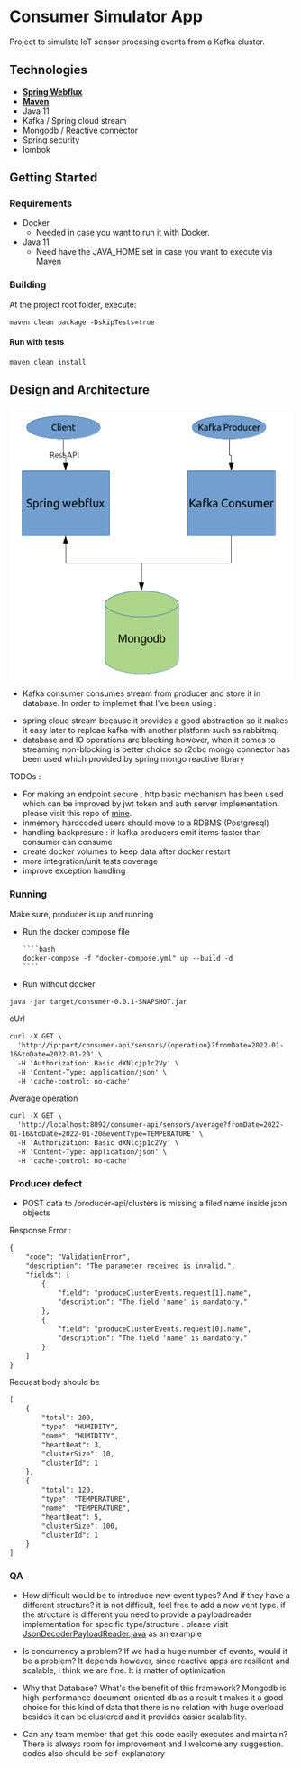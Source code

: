 # Consumer Simulator App

Project to simulate IoT sensor procesing events from a Kafka cluster.

## Technologies

- **[Spring Webflux](https://docs.spring.io/spring/docs/current/spring-framework-reference/web-reactive.html)**
- **[Maven](https://maven.apache.org/)** 
- Java 11
- Kafka / Spring cloud stream
- Mongodb / Reactive connector
- Spring security
- lombok


## Getting Started

### Requirements

- Docker
  - Needed in case you want to run it with Docker.
- Java 11
  - Need have the JAVA_HOME set in case you want to execute via Maven

### Building

At the project root folder, execute:

```shell
maven clean package -DskipTests=true
```


#### Run with tests

```shell
maven clean install
```


## Design and Architecture

![iotconsumer](../iot.png "iotconsumer")

* Kafka consumer consumes stream from producer and store it in database. In order to implemet that I've been using :

- spring cloud stream because it provides a good abstraction so it makes it easy later to replcae kafka with another platform such as rabbitmq.
- database and IO operations are blocking however, when it comes to streaming non-blocking is better choice so r2dbc mongo connector has been used which provided by spring mongo reactive library



TODOs :

- For making an endpoint secure , http basic mechanism has been used which can be improved by jwt token and auth server implementation. please visit this repo of [mine](https://github.com/jedlab/cloud-platform).
- inmemory hardcoded users should move to a RDBMS (Postgresql)
- handling backpresure : if kafka producers emit items faster than consumer can consume 
- create docker volumes to keep data after docker restart
- more integration/unit tests coverage
- improve exception handling

### Running

Make sure, producer is up and running 


- Run the docker compose file

      ````bash
      docker-compose -f "docker-compose.yml" up --build -d
      ````

- Run without docker

```
java -jar target/consumer-0.0.1-SNAPSHOT.jar
```

cUrl

```
curl -X GET \
  'http://ip:port/consumer-api/sensors/{operation}?fromDate=2022-01-16&toDate=2022-01-20' \
  -H 'Authorization: Basic dXNlcjp1c2Vy' \
  -H 'Content-Type: application/json' \
  -H 'cache-control: no-cache'
```

Average operation

```
curl -X GET \
  'http://localhost:8092/consumer-api/sensors/average?fromDate=2022-01-16&toDate=2022-01-20&eventType=TEMPERATURE' \
  -H 'Authorization: Basic dXNlcjp1c2Vy' \
  -H 'Content-Type: application/json' \
  -H 'cache-control: no-cache'
```


### Producer defect

- POST data to /producer-api/clusters is missing a filed name inside json objects

Response Error : 

```
{
    "code": "ValidationError",
    "description": "The parameter received is invalid.",
    "fields": [
        {
            "field": "produceClusterEvents.request[1].name",
            "description": "The field 'name' is mandatory."
        },
        {
            "field": "produceClusterEvents.request[0].name",
            "description": "The field 'name' is mandatory."
        }
    ]
}
```

Request body should be 

```
[
    {
        "total": 200,
        "type": "HUMIDITY",
        "name": "HUMIDITY",
        "heartBeat": 3,
        "clusterSize": 10,
        "clusterId": 1
    },
    {
        "total": 120,
        "type": "TEMPERATURE",
        "name": "TEMPERATURE",
        "heartBeat": 5,
        "clusterSize": 100,
        "clusterId": 1
    }
]
```

### QA

- How difficult would be to introduce new event types? And if they have a different structure?
it is not difficult, feel free to add a new vent type. if the structure is different you need to provide a payloadreader implementation for specific type/structure . please visit [JsonDecoderPayloadReader.java](https://github.com/omidp/iot-producer-simulator-api/blob/master/assignment/consumer/src/main/java/com/relay/iot/consumer/simulator/app/stream/consumer/JsonDecoderPayloadReader.java) as an example


- Is concurrency a problem? If we had a huge number of events, would it be a problem?
It depends however, since reactive apps are resilient and scalable, I think we are fine. It is matter of optimization


- Why that Database? What's the benefit of this framework?
Mongodb is high-performance document-oriented db as a result t makes it a good choice for this kind of data that there is no relation with huge overload besides it can be clustered and it provides easier scalability.


- Can any team member that get this code easily executes and maintain?
There is always room for improvement and I welcome any suggestion. codes also should be self-explanatory
